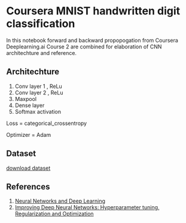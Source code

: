 # Coursera MNIST handwritten digit classification

In this notebook forward and backward propopogation from Coursera Deeplearning.ai Course 2 are combined for elaboration of 
CNN architechture and reference.

## Architechture

1. Conv layer 1 , ReLu
2. Conv layer 2 , ReLu
3. Maxpool
4. Dense layer
5. Softmax activation

Loss = categorical_crossentropy

Optimizer = Adam

## Dataset
[download dataset](https://www.dropbox.com/sh/k796u1a6p0p8gmq/AADL-1ZQJwwRBwhkSY9rJWy5a?dl=0) 

## References
1. [Neural Networks and Deep Learning](https://www.coursera.org/learn/neural-networks-deep-learning)
2. [Improving Deep Neural Networks: Hyperparameter tuning, Regularization and Optimization](https://www.coursera.org/learn/deep-neural-network)
